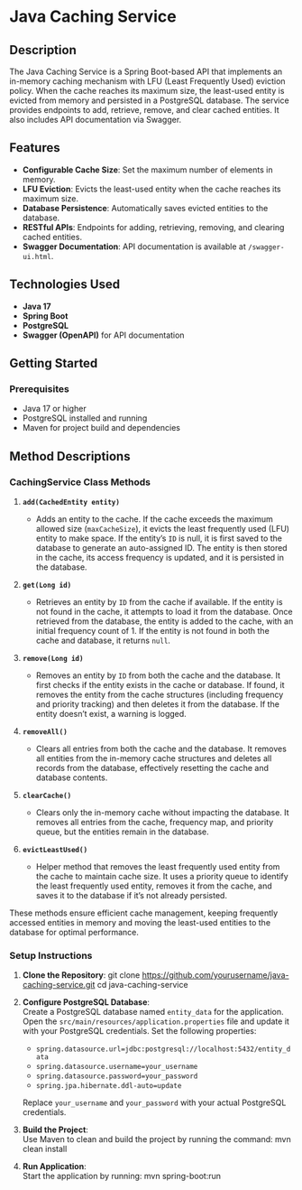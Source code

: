 # Java Caching Service

## Description

The Java Caching Service is a Spring Boot-based API that implements an in-memory caching mechanism with LFU (Least Frequently Used) eviction policy. When the cache reaches its maximum size, the least-used entity is evicted from memory and persisted in a PostgreSQL database. The service provides endpoints to add, retrieve, remove, and clear cached entities. It also includes API documentation via Swagger.

## Features

- **Configurable Cache Size**: Set the maximum number of elements in memory.
- **LFU Eviction**: Evicts the least-used entity when the cache reaches its maximum size.
- **Database Persistence**: Automatically saves evicted entities to the database.
- **RESTful APIs**: Endpoints for adding, retrieving, removing, and clearing cached entities.
- **Swagger Documentation**: API documentation is available at `/swagger-ui.html`.

## Technologies Used

- **Java 17**
- **Spring Boot**
- **PostgreSQL**
- **Swagger (OpenAPI)** for API documentation

## Getting Started

### Prerequisites

- Java 17 or higher
- PostgreSQL installed and running
- Maven for project build and dependencies

## Method Descriptions

### CachingService Class Methods

1. **`add(CachedEntity entity)`**  
   - Adds an entity to the cache. If the cache exceeds the maximum allowed size (`maxCacheSize`), it evicts the least frequently used (LFU) entity to make space. If the entity’s `ID` is null, it is first saved to the database to generate an auto-assigned ID. The entity is then stored in the cache, its access frequency is updated, and it is persisted in the database.

2. **`get(Long id)`**  
   - Retrieves an entity by `ID` from the cache if available. If the entity is not found in the cache, it attempts to load it from the database. Once retrieved from the database, the entity is added to the cache, with an initial frequency count of 1. If the entity is not found in both the cache and database, it returns `null`.

3. **`remove(Long id)`**  
   - Removes an entity by `ID` from both the cache and the database. It first checks if the entity exists in the cache or database. If found, it removes the entity from the cache structures (including frequency and priority tracking) and then deletes it from the database. If the entity doesn’t exist, a warning is logged.

4. **`removeAll()`**  
   - Clears all entries from both the cache and the database. It removes all entities from the in-memory cache structures and deletes all records from the database, effectively resetting the cache and database contents.

5. **`clearCache()`**  
   - Clears only the in-memory cache without impacting the database. It removes all entries from the cache, frequency map, and priority queue, but the entities remain in the database.

6. **`evictLeastUsed()`**  
   - Helper method that removes the least frequently used entity from the cache to maintain cache size. It uses a priority queue to identify the least frequently used entity, removes it from the cache, and saves it to the database if it’s not already persisted.

These methods ensure efficient cache management, keeping frequently accessed entities in memory and moving the least-used entities to the database for optimal performance.


### Setup Instructions

1. **Clone the Repository**:
   git clone https://github.com/yourusername/java-caching-service.git
   cd java-caching-service
2. **Configure PostgreSQL Database**:  
   Create a PostgreSQL database named `entity_data` for the application. Open the `src/main/resources/application.properties` file and update it with your PostgreSQL credentials. Set the following properties:
   - `spring.datasource.url=jdbc:postgresql://localhost:5432/entity_data`
   - `spring.datasource.username=your_username`
   - `spring.datasource.password=your_password`
   - `spring.jpa.hibernate.ddl-auto=update`

   Replace `your_username` and `your_password` with your actual PostgreSQL credentials.

3. **Build the Project**:  
   Use Maven to clean and build the project by running the command:
   mvn clean install

4. **Run Application**:  
   Start the application by running:
   mvn spring-boot:run